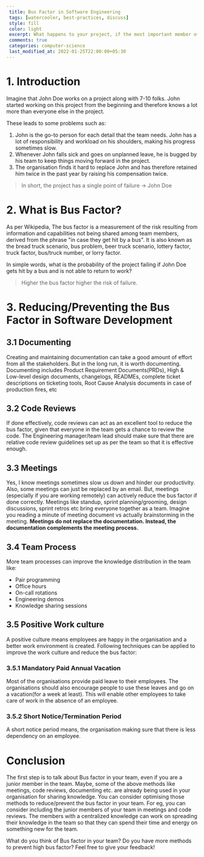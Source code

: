 ```yaml
---
 title: Bus Factor in Software Engineering
 tags: [watercooler, best-practices, discuss]
 style: fill
 color: light
 excerpt: What happens to your project, if the most important member of your team doesn't return to work the next day?
 comments: true
 categories: computer-science
 last_modified_at: 2022-01-25T22:00:00+05:30
---
```


# 1. Introduction
Imagine that John Doe works on a project along with 7-10 folks. John started 
working on this project from the beginning and therefore knows a lot more than everyone else in the project.

These leads to some problems such as:
1. John is the go-to person for each detail that the team needs. John has a lot of responsibility and workload on his shoulders, making his progress sometimes slow.
2. Whenever John falls sick and goes on unplanned leave, he is bugged by his team to keep things moving forward in the project.
3. The organisation finds it hard to replace John and has therefore retained him twice in the past year by raising his compensation twice.

> In short, the project has a single point of failure -> John Doe


# 2. What is Bus Factor?

As per Wikipedia, The bus factor is a measurement of the risk resulting from information and capabilities not 
being shared among team members, derived from the phrase "in case they get hit by a bus". 
It is also known as the bread truck scenario, bus problem, beer truck scenario, lottery factor, truck factor, 
bus/truck number, or lorry factor.

In simple words, what is the probability of the project failing if John Doe gets hit by a bus and is not able to return to work? 
> Higher the bus factor higher the risk of failure. 


# 3. Reducing/Preventing the Bus Factor in Software Development

## 3.1 Documenting
Creating and maintaining documentation can take a good amount of effort from all 
the stakeholders. But in the long run, it is worth documenting. Documenting includes Product Requirement
Documents(PRDs), High & Low-level design documents, changelogs, READMEs, complete ticket descriptions on ticketing tools, 
Root Cause Analysis documents in case of production fires, etc

## 3.2 Code Reviews 
If done effectively, code reviews can act as an excellent tool to reduce the bus 
factor, given that everyone in the team gets a chance to review the code. 
The Engineering manager/team lead should make sure that there are relative code 
review guidelines set up as per the team so that it is effective enough.

## 3.3 Meetings
Yes, I know meetings sometimes slow us down and hinder our productivity. Also, some meetings can 
just be replaced by an email. But, meetings (especially if you are working remotely) can actively reduce the 
bus factor if done correctly. Meetings like standup, sprint planning/grooming, design discussions, 
sprint retros etc bring everyone together as a team. Imagine you reading a minute of meeting document vs
actually brainstorming in the meeting. **Meetings do not replace the documentation. Instead, the
documentation complements the meeting process.**

## 3.4 Team Process
More team processes can improve the knowledge distribution in the team like:
- Pair programming
- Office hours
- On-call rotations
- Engineering demos 
- Knowledge sharing sessions


## 3.5 Positive Work culture
A positive culture means employees are happy in the organisation and a better work environment is created. 
Following techniques can be applied to improve the work culture and reduce the bus factor:

### 3.5.1 Mandatory Paid Annual Vacation 
Most of the organisations provide paid leave to their employees. The organisations should also encourage
people to use these leaves and go on a vacation(for a week at least). This will enable other employees to take
care of work in the absence of an employee. 


### 3.5.2 Short Notice/Termination Period
A short notice period means, the organisation making sure that there is less dependency on an employee. 



# Conclusion
The first step is to talk about Bus factor in your team, even if you are a junior member in
the team. Maybe, some of the above methods like meetings, code reviews, documenting etc.
are already being used in your organisation for sharing knowledge. You can consider optimising those methods to reduce/prevent 
the bus factor in your team. For eg, you can consider including the junior members of your
team in meetings and code reviews. The members with a centralized knowledge can work on
spreading their knowledge in the team so that they can spend their time and energy on 
something new for the team. 

What do you think of Bus factor in your team? Do you have more methods to prevent high bus
factor? Feel free to give your feedback!




